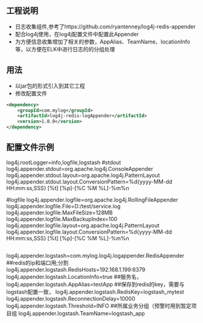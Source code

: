 ## 工程说明
* 日志收集组件,参考了https://github.com/ryantenney/log4j-redis-appender
* 配合log4j使用，在log4j配置文件中配置此Appender
* 为方便信息收集增加了相关的参数，AppAlias、TeamName、locationInfo等，以方便在ELK中进行日志的的分组处理


## 用法
* 以jar包的形式引入到其它工程
* 修改配置文件

```xml
<dependency>
	<groupId>com.mylog</groupId>
	<artifactId>log4j-redis-logAppender</artifactId>
	<version>1.0.0</version>
</dependency>
```

## 配置文件示例

log4j.rootLogger=info,logfile,logstash
#stdout
log4j.appender.stdout=org.apache.log4j.ConsoleAppender
log4j.appender.stdout.layout=org.apache.log4j.PatternLayout
log4j.appender.stdout.layout.ConversionPattern=%d{yyyy-MM-dd HH\:mm\:ss,SSS} [%t] [%p]-[%C %M %L]-%m%n


#logfile
log4j.appender.logfile=org.apache.log4j.RollingFileAppender
log4j.appender.logfile.File=D:/test/service.log
log4j.appender.logfile.MaxFileSize=128MB
log4j.appender.logfile.MaxBackupIndex=100
log4j.appender.logfile.layout=org.apache.log4j.PatternLayout
log4j.appender.logfile.layout.ConversionPattern=%d{yyyy-MM-dd HH\:mm\:ss,SSS} [%t] [%p]-[%C %M %L]-%m%n

##
log4j.appender.logstash=com.mylog.log4j.logappender.RedisAppender
##redis的ip和端口用;分割
log4j.appender.logstash.RedisHosts=192.168.1.199:6379
log4j.appender.logstash.LocationInfo=true
##服务名，
log4j.appender.logstash.AppAlias=testApp
##保存到redis的key，需要与logstash配置一致，
log4j.appender.logstash.RedisKey=logstash_mytest
log4j.appender.logstash.ReconnectionDelay=10000
log4j.appender.logstash.Threshold=INFO
##所属业务分组（预警时用到暂定项目组
log4j.appender.logstash.TeamName=logstash_app